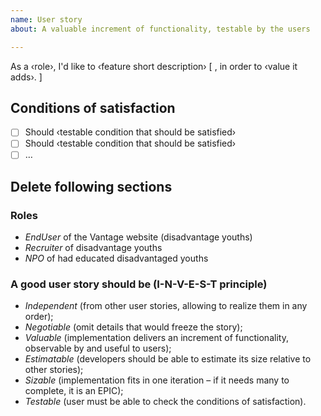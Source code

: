 ```yaml
---
name: User story
about: A valuable increment of functionality, testable by the users

---
```


As a ‹role›, I'd like to ‹feature short description› [ , in order to ‹value it adds›. ]

## Conditions of satisfaction

- [ ] Should ‹testable condition that should be satisfied›
- [ ] Should ‹testable condition that should be satisfied›
- [ ] …

## Delete following sections

### Roles

* _EndUser_ of the Vantage website (disadvantage youths)
* _Recruiter_ of disadvantage youths
* _NPO_ of had educated disadvantaged youths


### A good user story should be (I-N-V-E-S-T principle)

* _Independent_ (from other user stories, allowing to realize them in any order);
* _Negotiable_ (omit details that would freeze the story);
* _Valuable_ (implementation delivers an increment of functionality, observable by and useful to users);
* _Estimatable_ (developers should be able to estimate its size relative to other stories);
* _Sizable_ (implementation fits in one iteration – if it needs many to complete, it is an EPIC);
* _Testable_ (user must be able to check the conditions of satisfaction).